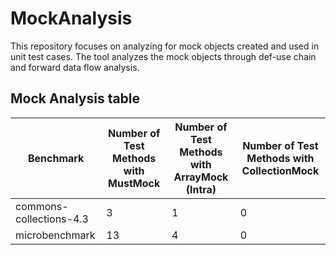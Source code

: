 # MockAnalysis

This repository focuses on analyzing for mock objects created and used in unit test cases. The tool analyzes the mock objects through def-use chain and forward data flow analysis.

## Mock Analysis table
| Benchmark | Number of Test Methods with MustMock | Number of Test Methods with ArrayMock (Intra) | Number of Test Methods with CollectionMock |
| --- | --- | --- | --- |
| commons-collections-4.3 | 3 | 1 | 0 |
| microbenchmark | 13 | 4 | 0 |
